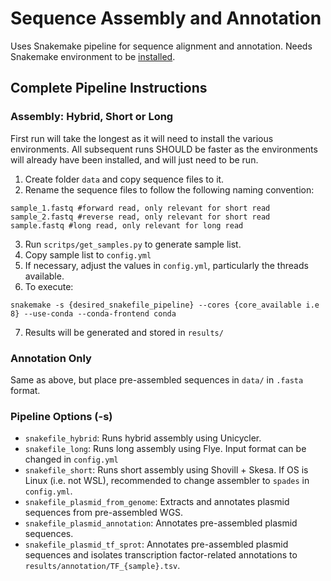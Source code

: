 # Sequence Assembly and Annotation

Uses Snakemake pipeline for sequence alignment and annotation. Needs Snakemake environment to be [installed](https://snakemake.readthedocs.io/en/stable/getting_started/installation.html).

## Complete Pipeline Instructions
### Assembly: Hybrid, Short or Long
First run will take the longest as it will need to install the various environments. All subsequent runs SHOULD be faster as the environments will already have been installed, and will just need to be run.

1. Create folder ```data``` and copy sequence files to it.
2. Rename the sequence files to follow the following naming convention:
```
sample_1.fastq #forward read, only relevant for short read
sample_2.fastq #reverse read, only relevant for short read
sample.fastq #long read, only relevant for long read
``` 
3. Run ```scritps/get_samples.py``` to generate sample list.
4. Copy sample list to ```config.yml```
5. If necessary, adjust the values in ```config.yml```, particularly the threads available.
6. To execute:
```
snakemake -s {desired_snakefile_pipeline} --cores {core_available i.e 8} --use-conda --conda-frontend conda
```
7. Results will be generated and stored in ```results/```

### Annotation Only
Same as above, but place pre-assembled sequences in ```data/``` in ```.fasta``` format.

### Pipeline Options (-s)
- ```snakefile_hybrid```: Runs hybrid assembly using Unicycler.
- ```snakefile_long```: Runs long assembly using Flye. Input format can be changed in ```config.yml```
- ```snakefile_short```: Runs short assembly using Shovill + Skesa. If OS is Linux (i.e. not WSL), recommended to change assembler to ```spades``` in ```config.yml```. 
- ```snakefile_plasmid_from_genome```: Extracts and annotates plasmid sequences from pre-assembled WGS.
- ```snakefile_plasmid_annotation```: Annotates pre-assembled plasmid sequences.
- ```snakefile_plasmid_tf_sprot```: Annotates pre-assembled plasmid sequences and isolates transcription factor-related annotations to ```results/annotation/TF_{sample}.tsv```.